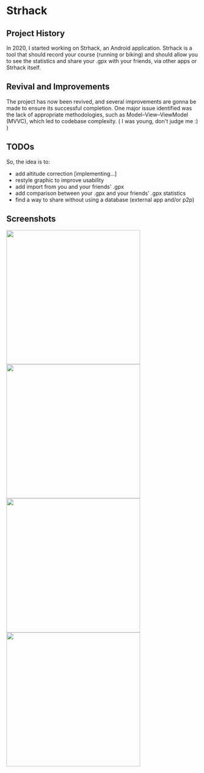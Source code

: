 # Strhack

## Project History
In 2020, I started working on Strhack, an Android application. Strhack is a tool that should record your course (running or biking) and should allow you to see the statistics and share your .gpx with your friends, via other apps or Strhack itself.

## Revival and Improvements
The project has now been revived, and several improvements are gonna be made to ensure its successful completion. One major issue identified was the lack of appropriate methodologies, such as Model–View–ViewModel (MVVC), which led to codebase complexity.
( I was young, don't judge me :) )

## TODOs
So, the idea is to:
<ul>
<li>add altitude correction [implementing...]</li>
<li>restyle graphic to improve usability</li>
<li>add import from you and your friends' .gpx</li>
<li>add comparison between your .gpx and your friends' .gpx statistics</li>
<li>find a way to share without using a database (external app and/or p2p)</li>
</ul>

## Screenshots

<img src="https://github.com/RR2000/Strhack/assets/7381811/1736b6fc-9994-4708-9178-b1f3ddcf59db" width="350">

<img src="https://github.com/RR2000/Strhack/assets/7381811/af557619-d1fb-4a90-bd31-d9a85d29d70a" width="350">

<img src="https://github.com/RR2000/Strhack/assets/7381811/59710423-9a9a-472a-9a35-c481c406a2e6" width="350">

<img src="https://github.com/RR2000/Strhack/assets/7381811/1badb4b0-fe0f-4ccb-978e-6e198805be98" width="350">

